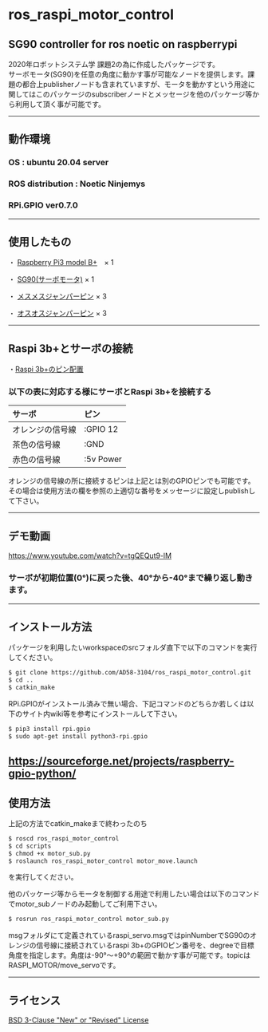 # ros_raspi_motor_control
SG90 controller for ros noetic on raspberrypi
---
2020年ロボットシステム学 課題2の為に作成したパッケージです。
<br>
サーボモータ(SG90)を任意の角度に動かす事が可能なノードを提供します。課題の都合上publisherノードも含まれていますが、モータを動かすという用途に関してはこのパッケージのsubscriberノードとメッセージを他のパッケージ等から利用して頂く事が可能です。

---
## 動作環境

### OS : ubuntu 20.04 server
### ROS distribution : Noetic Ninjemys
### RPi.GPIO ver0.7.0

---
## 使用したもの

・ [Raspberry Pi3 model B+](https://www.switch-science.com/catalog/3850/)　× 1

・ [SG90(サーボモータ)](https://akizukidenshi.com/catalog/g/gM-08761/) × 1

・ [メスメスジャンパーピン](https://akizukidenshi.com/catalog/g/gP-03475/) × 3

・ [オスオスジャンパーピン](https://akizukidenshi.com/catalog/g/gP-02932/) × 3


---
## Raspi 3b+とサーボの接続

・[Raspi 3b+のピン配置](https://pinout.xyz/pinout/ground)
### 以下の表に対応する様にサーボとRaspi 3b+を接続する

| サーボ    | ピン        |
|:-----------|:------------|
| オレンジの信号線  | :GPIO 12       |
| 茶色の信号線  | :GND         |
|  赤色の信号線 | :5v Power         |

オレンジの信号線の所に接続するピンは上記とは別のGPIOピンでも可能です。その場合は使用方法の欄を参照の上適切な番号をメッセージに設定しpublishして下さい。


---
## デモ動画
https://www.youtube.com/watch?v=tgQEQut9-lM

### サーボが初期位置(0°)に戻った後、40°から-40°まで繰り返し動きます。


---
## インストール方法

パッケージを利用したいworkspaceのsrcフォルダ直下で以下のコマンドを実行してください。

```sh
$ git clone https://github.com/AD58-3104/ros_raspi_motor_control.git
$ cd ..
$ catkin_make
```
RPi.GPIOがインストール済みで無い場合、下記コマンドのどちらか若しくは以下のサイト内wiki等を参考にインストールして下さい。

```sh
$ pip3 install rpi.gpio
$ sudo apt-get install python3-rpi.gpio
```
https://sourceforge.net/projects/raspberry-gpio-python/
---
## 使用方法
上記の方法でcatkin_makeまで終わったのち

```sh
$ roscd ros_raspi_motor_control 
$ cd scripts 
$ chmod +x motor_sub.py 
$ roslaunch ros_raspi_motor_control motor_move.launch
```

を実行してください。

他のパッケージ等からモータを制御する用途で利用したい場合は以下のコマンドでmotor_subノードのみ起動してご利用下さい。
```sh
$ rosrun ros_raspi_motor_control motor_sub.py
```

msgフォルダにて定義されているraspi_servo.msgではpinNumberでSG90のオレンジの信号線に接続されているraspi 3b+のGPIOピン番号を、degreeで目標角度を指定します。角度は-90°～+90°の範囲で動かす事が可能です。topicはRASPI_MOTOR/move_servoです。

---
## ライセンス
[BSD 3-Clause "New" or "Revised" License](https://github.com/AD58-3104/ros_raspi_motor_control/blob/main/COPYING)
